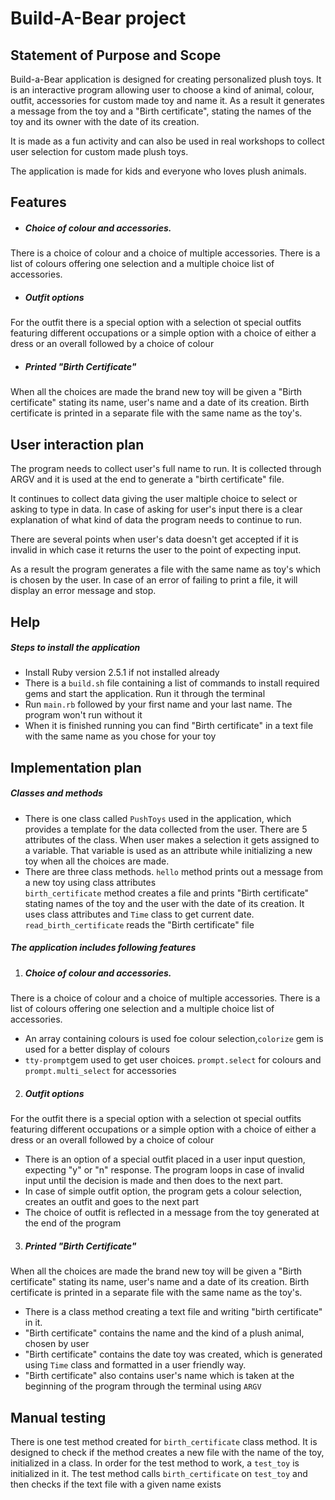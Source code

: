 # Build-A-Bear project 
## Statement of Purpose and Scope

Build-a-Bear application is designed for creating personalized plush toys. It is an interactive program allowing user to choose a kind of animal, colour, outfit, accessories for custom made toy and name it. As a result it generates a message from the toy and a "Birth certificate", stating the names of the toy and its owner with the date of its creation.

It is made as a fun activity and can also be used in real workshops to collect user selection for custom made plush toys.

The application is made for kids and everyone who loves plush animals.

## Features

* ##### Choice of colour and accessories. 
There is a choice of colour and a choice of multiple accessories. There is a list of colours offering one selection and a multiple  choice list of accessories.
* ##### Outfit options
For the outfit there is a special option with a selection ot special outfits featuring different occupations or a simple option with a choice of either a dress or an overall followed by a choice of colour
* ##### Printed "Birth Certificate"
When all the choices are made the brand new toy will be given a "Birth certificate" stating its name, user's name and a date of its creation. Birth certificate is printed in a separate file with the same name as the toy's.

## User interaction plan

The program needs to collect user's full name to run. It is collected through ARGV and it is used at the end to generate a "birth certificate" file.

It continues to collect data giving the user maltiple choice to select or asking to type in data. In case of asking for user's input there is a clear explanation of what kind of data the program needs to continue to run.

There are several points when user's data doesn't get accepted if it is invalid in which case it returns the user to the point of expecting input. 

As a result the program generates a file with the same name as toy's which is chosen by the user. In case of an error of failing to print a file, it will display an error message and stop.

## Help

##### Steps to install the application

* Install Ruby version 2.5.1 if not installed already
* There is a `build.sh` file containing a list of commands to install required gems and start the application. Run it through the terminal
* Run `main.rb` followed by your first name and your last name. The program won't run without it
* When it is finished running you can find "Birth certificate" in a text file with the same name as you chose for your toy

## Implementation plan

##### Classes and methods

* There is one class called `PushToys` used in the application, which provides a template for the data collected from the user. There are 5 attributes of the class.
When user makes a selection it gets assigned to a variable. That variable is used as an attribute while initializing a new toy when all the choices are made.
* There are three class methods.
`hello` method prints out a message from a new toy using class attributes  
`birth_certificate` method creates a file and prints "Birth certificate" stating names of the toy and the user with the date of its creation. It uses class attributes and `Time` class to get current date.
`read_birth_certificate` reads the "Birth certificate" file 

##### The application includes following features
1. ##### Choice of colour and accessories. 
There is a choice of colour and a choice of multiple accessories. There is a list of colours offering one selection and a multiple  choice list of accessories.
* An array containing colours is used foe colour selection,`colorize` gem is used for a better display of colours
* `tty-prompt`gem used to get user choices.
`prompt.select` for colours and `prompt.multi_select` for accessories
    
2. ##### Outfit options
For the outfit there is a special option with a selection ot special outfits featuring different occupations or a simple option with a choice of either a dress or an overall followed by a choice of colour
* There is an option of a special outfit placed in a user input question, expecting "y" or "n" response. The program loops in case of invalid input until the decision is made and then does to the next part.
* In case of simple outfit option, the program gets a colour selection, creates an outfit and goes to the next part
* The choice of outfit is reflected in a message from the toy generated at the end of the program 

3. ##### Printed "Birth Certificate"
When all the choices are made the brand new toy will be given a "Birth certificate" stating its name, user's name and a date of its creation. Birth certificate is printed in a separate file with the same name as the toy's.
* There is a class method creating a text file and writing "birth certificate" in it.
* "Birth certificate" contains the name and the kind of a plush animal, chosen by user
* "Birth certificate" contains the date toy was created, which is generated using `Time` class and formatted in a user friendly way.
* "Birth certificate" also contains user's name which is taken at the beginning of the program through the terminal using `ARGV`

## Manual testing

There is one test method created for `birth_certificate` class method. 
It is designed to check if the method creates a new file with the name of the toy, initialized in a class.
In order for the test method to work, a `test_toy` is initialized in it. 
The test method calls `birth_certificate` on `test_toy` and then checks if the text file with a given name exists

